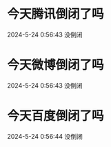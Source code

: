 # 今天腾讯倒闭了吗

2024-5-24 0:56:43 没倒闭

# 今天微博倒闭了吗

2024-5-24 0:56:43 没倒闭

# 今天百度倒闭了吗

2024-5-24 0:56:44 没倒闭

